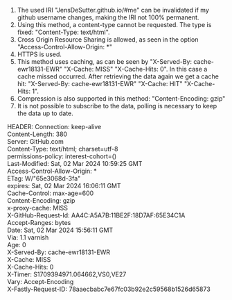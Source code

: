 1. The used IRI "JensDeSutter.github.io/#me" can be invalidated if my github username changes, making the IRI not 100% permanent. 
2. Using this method, a content-type cannot be requested. The type is fixed: "Content-Type: text/html". 
3. Cross Origin Resource Sharing is allowed, as seen in the option "Access-Control-Allow-Origin: *" 
4. HTTPS is used. 
5. This method uses caching, as can be seen by "X-Served-By: cache-ewr18131-EWR" "X-Cache: MISS" "X-Cache-Hits: 0". In this case a cache missed occurred. After retrieving the data again we get a cache hit: "X-Served-By: cache-ewr18131-EWR" "X-Cache: HIT" "X-Cache-Hits: 1".
6. Compression is also supported in this method: "Content-Encoding: gzip"
7. It is not possible to subscribe to the data, polling is necessary to keep the data up to date.

HEADER:
Connection: keep-alive \
Content-Length: 380 \
Server: GitHub.com \
Content-Type: text/html; charset=utf-8 \
permissions-policy: interest-cohort=() \
Last-Modified: Sat, 02 Mar 2024 10:59:25 GMT \
Access-Control-Allow-Origin: * \
ETag: W/"65e3068d-3fa" \
expires: Sat, 02 Mar 2024 16:06:11 GMT \
Cache-Control: max-age=600 \
Content-Encoding: gzip \
x-proxy-cache: MISS \
X-GitHub-Request-Id: AA4C:A5A7B:11BE2F:18D7AF:65E34C1A \
Accept-Ranges: bytes \
Date: Sat, 02 Mar 2024 15:56:11 GMT \
Via: 1.1 varnish \
Age: 0 \
X-Served-By: cache-ewr18131-EWR \
X-Cache: MISS \
X-Cache-Hits: 0 \
X-Timer: S1709394971.064662,VS0,VE27 \
Vary: Accept-Encoding \
X-Fastly-Request-ID: 78aaecbabc7e67fc03b92e2c59568b1526d65873

